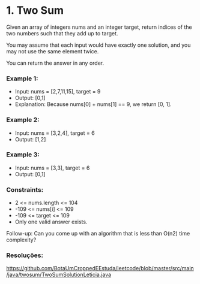 # 1. Two Sum

Given an array of integers nums and an integer target, return indices of the two numbers such that they add up to target.

You may assume that each input would have exactly one solution, and you may not use the same element twice.

You can return the answer in any order.

### Example 1:
- Input: nums = [2,7,11,15], target = 9
- Output: [0,1]
- Explanation: Because nums[0] + nums[1] == 9, we return [0, 1].

### Example 2:
- Input: nums = [3,2,4], target = 6
- Output: [1,2]

### Example 3:
- Input: nums = [3,3], target = 6
- Output: [0,1]


### Constraints:

- 2 <= nums.length <= 104
- -109 <= nums[i] <= 109
- -109 <= target <= 109
- Only one valid answer exists.

Follow-up: Can you come up with an algorithm that is less than O(n2) time complexity?

### Resoluções:

https://github.com/BotaUmCroppedEEstuda/leetcode/blob/master/src/main/java/twosum/TwoSumSolutionLeticia.java